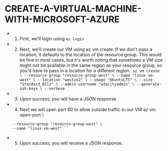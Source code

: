 # CREATE-A-VIRTUAL-MACHINE-WITH-MICROSOFT-AZURE

* 1.	First, we'll login using ```az login```
* 2.	Next, we'll create our VM using az vm create. If we don't pass a location, it defaults to the location of the resource group. This would be fine in most cases, but it's worth noting that sometimes a VM size might not be available in the same region as your resource group, so you'd have to pass in a location for a different region.```
az vm create \
   --resource-group "resource-group-west" \
   --name "linux-vm-west" \
   --location "westus2" \
   --image "UbuntuLTS" \
   --size "Standard_B1ls" \
   --admin-username "udacityadmin" \
   --generate-ssh-keys \
   --verbose```
* 3.	Upon success, you will have a JSON response.
* 4.	Next we will open port 80 to allow outside traffic to our VM
az vm open-port \
    ```--port "80" \
    --resource-group "resource-group-west" \
    --name "linux-vm-west"```
* 5.	Upon success, you will receive a JSON response.
